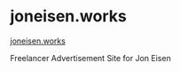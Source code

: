 # joneisen.works

[joneisen.works](https://joneisen.works)

Freelancer Advertisement Site for Jon Eisen